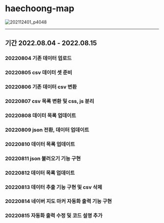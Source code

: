 # haechoong-map

![202112401_p4048](https://github.com/user-attachments/assets/ae60741c-1569-4c19-b632-24a48968b1aa)

---

## 기간 2022.08.04 - 2022.08.15

### 20220804 기존 데이터 업로드  
### 20220805 csv 데이터 셋 준비
### 20220806 기존 데이터 csv 변환
### 20220807 csv 목록 변환 및 css, js 분리
### 20220808 데이터 목록 업데이트
### 20220809 json 전환, 데이터 업데이트
### 20220810 데이터 목록 업데이트
### 20220811 json 불러오기 기능 구현
### 20220812 데이터 목록 업데이트
### 20220813 데이터 추출 기능 구현 및 csv 삭제
### 20220814 네이버 지도 마커 자동화 출력 기능 구현
### 20220815 자동화 출력 수정 및 코드 설명 추가
